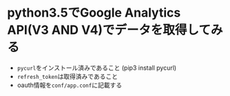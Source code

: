 # python3.5でGoogle Analytics API(V3 AND V4)でデータを取得してみる

* `pycurl`をインストール済みであること (pip3 install pycurl)
* `refresh_token`は取得済みであること
* oauth情報を`conf/app.conf`に記載する